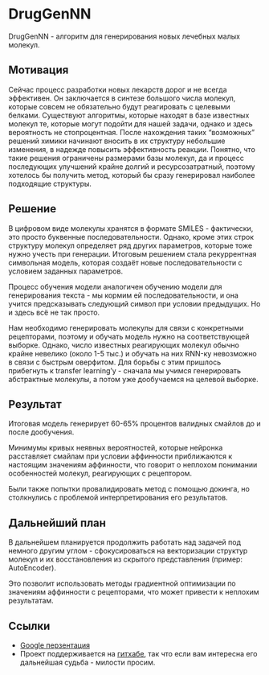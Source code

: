 # DrugGenNN

DrugGenNN - алгоритм для генерирования новых лечебных малых молекул.

## Мотивация 

Сейчас процесс разработки новых лекарств дорог и не всегда эффективен. Он заключается в синтезе большого числа молекул, которые совсем не обязательно будут реагировать с целевыми белками. Существуют алгоритмы, которые находят в базе известных молекул те, которые могут подойти для нашей задачи, однако и здесь вероятность не стопроцентная. После нахождения таких “возможных” решений химики начинают вносить в их структуру небольшие изменения, в надежде повысить эффективность реакции. Понятно, что такие решения ограничены размерами базы молекул, да и процесс последующих улучшений крайне долгий и ресурсозатратный, поэтому хотелось бы получить метод, который бы сразу генерировал наиболее подходящие структуры. 

## Решение

В цифровом виде молекулы хранятся в формате SMILES - фактически, это просто буквенные последовательности. Однако, кроме этих строк структуру молекул определяет ряд других параметров, которые тоже нужно учесть при генерации. Итоговым решением стала рекуррентная символьная модель, которая создаёт новые последовательности с условием заданных параметров. 

Процесс обучения модели аналогичен обучению модели для генерирования текста - мы кормим ей последовательности, и она учится предсказывать следующий символ при условии предыдущих. Но и здесь всё не так просто.

Нам необходимо генерировать молекулы для связи с конкретными рецепторами, поэтому и обучать модель нужно на соответствующей выборке. Однако, число известных реагирующих молекул обычно крайне невелико (около 1-5 тыс.) и обучать на них RNN-ку невозможно в связи  с быстрым оверфитом. Для борьбы с этим пришлось прибегнуть к transfer learning’у - сначала мы учимся генерировать абстрактные молекулы, а потом уже дообучаемся на целевой выборке. 


## Результат

Итоговая модель генерирует 60-65% процентов валидных смайлов до и после дообучения. 

Минимумы кривых неявных вероятностей, которые нейронка расставляет смайлам при условии аффинности приближаются к настоящим значениям аффинности, что говорит о неплохом понимании особенностей молекул, реагирующих с рецептором.

Были также попытки провалидировать метод с помощью докинга, но столкнулись с проблемой интерпретирования его результатов. 

## Дальнейший план

В дальнейшем планируется продолжить работать над задачей под немного другим углом - сфокусироваться на векторизации структур молекул и их восстановления из скрытого представления (пример: AutoEncoder). 

Это позволит использовать методы градиентной оптимизации по значениям аффинности с рецепторами, что может привести к неплохим результатам. 

## Ссылки

* [Google перзентация](https://docs.google.com/presentation/d/1Dh5_amSvJR179avgK0QwkqI-6yY9wVCaJgFZld4tgQM/edit?usp=sharing)
* Проект поддерживается на [гитхабе](https://github.com/TheRussianFella/DrugGenNN.git), так что если вам интересна его дальнейшая судьба - милости просим.